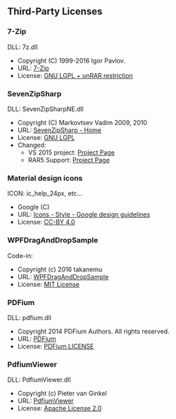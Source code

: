 ## Third-Party Licenses

### 7-Zip

DLL: 7z.dll

* Copyright (C) 1999-2016 Igor Pavlov.
* URL: [7-Zip](http://www.7-zip.org/)
* License: [GNU LGPL + unRAR restriction](http://www.7-zip.org/license.txt)

### SevenZipSharp

DLL: SevenZipSharpNE.dll

* Copyright (C) Markovtsev Vadim 2009, 2010
* URL: [SevenZipSharp - Home](https://sevenzipsharp.codeplex.com/)
* License: [GNU LGPL](https://sevenzipsharp.codeplex.com/license)
* Changed:
    * VS 2015 project: [Project Page](https://github.com/tomap/SevenZipSharp)
    * RAR5 Support: [Project Page](https://github.com/neelabo/SevenZipSharp)

### Material design icons

ICON: ic_help_24px, etc...

* Google (C)
* URL: [Icons - Style - Google design guidelines](http://www.google.com/design/spec/style/icons.html#icons-system-icons)
* License: [CC-BY 4.0](http://creativecommons.org/licenses/by/4.0/)

### WPFDragAndDropSample

Code-in:

* Copyright (c) 2016 takanemu
* URL: [WPFDragAndDropSample](https://github.com/takanemu/WPFDragAndDropSample)
* License: [MIT License](https://github.com/takanemu/WPFDragAndDropSample/blob/master/LICENSE)

### PDFium

DLL: pdfium.dll

* Copyright 2014 PDFium Authors. All rights reserved.
* URL: [PDFium](https://pdfium.googlesource.com/pdfium/)
* License: [PDFium LICENSE](https://pdfium.googlesource.com/pdfium/+/master/LICENSE)

### PdfiumViewer

DLL: PdfiumViewer.dll

* Copyright (c) Pieter van Ginkel
* URL: [PdfiumViewer](https://github.com/pvginkel/PdfiumViewer)
* License: [Apache License 2.0](https://github.com/pvginkel/PdfiumViewer/blob/master/LICENSE)
